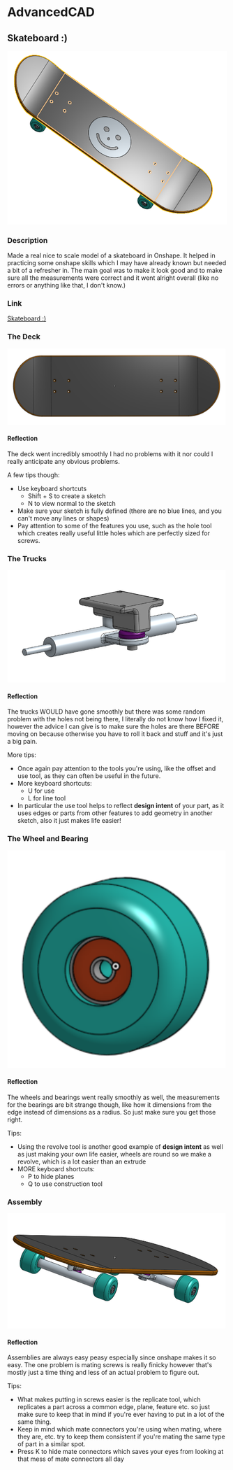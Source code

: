 # AdvancedCAD

## Skateboard :)
![Skateboard :)](https://github.com/inovotn04/AdvancedCAD/blob/main/Images/Skateboard.png?raw=true)

### Description
Made a real nice to scale model of a skateboard in Onshape. It helped in practicing some onshape skills which I may have already known but needed a bit of a refresher in. The main goal was to make it look good and to make sure all the measurements were correct and it went alright overall (like no errors or anything like that, I don't know.)

### Link
[Skateboard :)](https://cvilleschools.onshape.com/documents/7101b0ae21cf2c3408e82262/w/627eb570c47ef1134c3f0e7a/e/ea5916481316ccc3d8594f33?renderMode=0&uiState=61701fa1b5044d58e2fe7d55)

### The Deck

<img src="Images/decksc.png" alt="Deck :)" width="500">

#### Reflection
The deck went incredibly smoothly I had no problems with it nor could I really anticipate any obvious problems. 

A few tips though:
* Use keyboard shortcuts
  * Shift + S to create a sketch
  * N to view normal to the sketch
* Make sure your sketch is fully defined (there are no blue lines, and you can't move any lines or shapes)
* Pay attention to some of the features you use, such as the hole tool which creates really useful little holes which are perfectly sized for screws.

### The Trucks 

<img src="Images/truckssc.png" alt="Trucks :)" width="500">

#### Reflection
The trucks WOULD have gone smoothly but there was some random problem with the holes not being there, I literally do not know how I fixed it, however the advice I can give is to make sure the holes are there BEFORE moving on because otherwise you have to roll it back and stuff and it's just a big pain.

More tips:
* Once again pay attention to the tools you're using, like the offset and use tool, as they can often be useful in the future.
* More keyboard shortcuts:
  * U for use 
  * L for line tool
* In particular the use tool helps to reflect **design intent** of your part, as it uses edges or parts from other features to add geometry in another sketch, also it just makes life easier!

### The Wheel and Bearing

<img src="Images/wheelsc.png" alt="Wheel :)" width="500">

#### Reflection
The wheels and bearings went really smoothly as well, the measurements for the bearings are bit strange though, like how it dimensions from the edge instead of dimensions as a radius. So just make sure you get those right.

Tips:
* Using the revolve tool is another good example of **design intent** as well as just making your own life easier, wheels are round so we make a revolve, which is a lot easier than an extrude
* MORE keyboard shortcuts:
  * P to hide planes
  * Q to use construction tool

### Assembly

<img src="Images/assemblysc.png" alt="Assembly :)" width="500">

#### Reflection

Assemblies are always easy peasy especially since onshape makes it so easy. The one problem is mating screws is really finicky however that's mostly just a time thing and less of an actual problem to figure out.

Tips:
* What makes putting in screws easier is the replicate tool, which replicates a part across a common edge, plane, feature etc. so just make sure to keep that in mind if you're ever having to put in a lot of the same thing.
* Keep in mind which mate connectors you're using when mating, where they are, etc. try to keep them consistent if you're mating the same type of part in a similar spot.
* Press K to hide mate connectors which saves your eyes from looking at that mess of mate connectors all day
